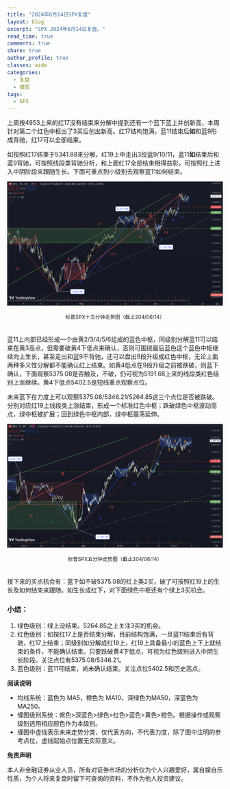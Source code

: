 ```yaml
---
title: "2024年6月14日SPX复盘"
layout: blog
excerpt: "SPX 2024年6月14日复盘。"
read_time: true
comments: true
share: true
author_profile: true
classes: wide
categories:
  - 复盘
  - 缠图
tags:
  - SPX
---
```


上周按4953上来的红17没有结束来分解中提到还有一个蓝下蓝上并创新高，本周针对第二个红色中枢出了3买后创出新高。红17结构饱满，蓝11结束后**如**和蓝9形成背驰，红17可以全部结束。

如按照红17结束于5341.88来分解，红19上中走出3段蓝9/10/11，蓝11**如**结束后和蓝9背驰，可按照线段类背驰分析，和上面红17全部结束相得益彰，可按照红上进入中阴阶段来跟随生长。下面可重点到小级别去观察蓝11如何结束。

![SPX标普20240614](/assets/images/2024/2024-06-14-SPX-15minute.png)
<small><center>标普SPX十五分钟走势图（截止204/06/14）</center></small>　

蓝11上内部已经形成一个由黄2/3/4/5/6组成的蓝色中枢，同级别分解蓝11可以结束在黄3高点，但需要破黄4下低点来确认，否则可围绕最后蓝色这个蓝色中枢继续向上生长，甚至走出和蓝9不背驰，还可以盘出9段升级成红色中枢，无论上面两种多义性分解都不能确认红上结束。如黄4低点在9段升级之前被跌破，则蓝下确认，下面观察5375.08是否触及，不破，仍可视为5191.68上来的线段类红色级别上涨继续。黄4下低点5402.5是短线重点观察点位。

未来蓝下在力度上可以观察5375.08/5346.21/5264.85这三个点位是否被跌破。分别对应红19上线段类上涨结束，形成一个标准红色中枢；跌破绿色中枢波动高点，绿中枢被扩展；回到绿色中枢内部，绿中枢震荡延伸。

![SPX标普20240614](/assets/images/2024/2024-06-14-SPX-5minute.png)
<small><center>标普SPX五分钟走势图（截止204/06/14）</center></small>　

接下来的买点机会有：蓝下如不破5375.08的红上类2买，破了可按照红19上的生长及如何结束来跟随。如生长成红下，对下面绿色中枢还有个绿上3买机会。

### 小结：

1. 绿色级别：绿上没结束。5264.85之上关注3买的机会。
2. 红色级别：如按红17上是否结束分解，目前结构饱满，一旦蓝11结束后有背驰，红17上结束；同级别如分解成红19上，红19上具备最小的蓝色上下上就结束的条件，不能确认结束。只要跌破黄4下低点，可视为红色级别进入中阴生长阶段。关注点位有5375.08/5346.21。
3. 蓝色级别：蓝11可结束，尚未确认结束。关注点位5402.5和历史高点。

**阅读说明**

* 均线系统：蓝色为 MA5，橙色为 MA10，深绿色为MA50，深蓝色为MA250。
* 缠图级别系统：紫色>深蓝色>绿色>红色>蓝色>黄色>橙色。根据操作或观察级别选用相应颜色作为本级别。
* 缠图中虚线表示未来走势分类，仅代表方向，不代表力度，除了图中注明的参考点位，虚线起始点位置无实际意义。

**免责声明** 

本人非金融证券从业人员，所有对证券市场的分析仅为个人兴趣爱好，属自娱自乐性质，为个人将来复盘时留下可查询的资料，不作为他人投资建议。

